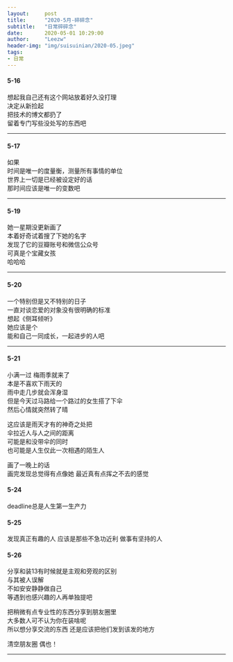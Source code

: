 ```yaml
---
layout:     post 
title:      "2020-5月-碎碎念"
subtitle:   "日常碎碎念"
date:       2020-05-01 10:29:00
author:     "Leezw"
header-img: "img/suisuinian/2020-05.jpeg"
tags:
- 日常
---
```


#### 5-16    
想起我自己还有这个网站放着好久没打理      
决定从新捡起     
把技术的博文都扔了     
留着专门写些没处写的东西吧       

---

#### 5-17
如果         
时间是唯一的度量衡，测量所有事情的单位            
世界上一切是已经被设定好的话           
那时间应该是唯一的变数吧         

---

#### 5-19
她一星期没更新画了     
本着好奇试着搜了下她的名字     
发现了它的豆瓣账号和微信公众号     
可真是个宝藏女孩      
哈哈哈    

---

#### 5-20
一个特别但是又不特别的日子    
一直对谈恋爱的对象没有很明确的标准    
想起《侧耳倾听》    
她应该是个    
能和自己一同成长，一起进步的人吧    

---

#### 5-21
小满一过 梅雨季就来了     
本是不喜欢下雨天的     
雨中走几步就会浑身湿     
但是今天过马路给一个路过的女生搭了下伞     
然后心情就突然转了晴     

这应该是雨天才有的神奇之处把     
伞拉近人与人之间的距离     
可能是和没带伞的同时     
也可能是人生仅此一次相遇的陌生人     

画了一晚上的话     
画完发现总觉得有点像她
最近真有点挥之不去的感觉

#### 5-24
deadline总是人生第一生产力

#### 5-25
发现真正有趣的人
应该是那些不急功近利
做事有坚持的人

#### 5-26
分享和装13有时候就是主观和旁观的区别     
与其被人误解     
不如安安静静做自己     
等遇到也感兴趣的人再单独提吧     

把稍微有点专业性的东西分享到朋友圈里     
大多数人可不认为你在装啥呢     
所以想分享交流的东西 还是应该把他们发到该发的地方     

清空朋友圈 偶也！




---







